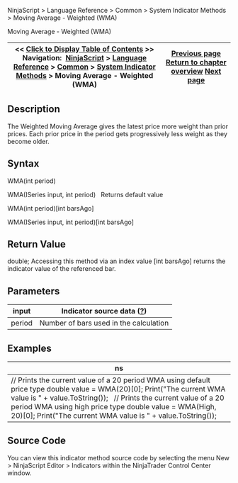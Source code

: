 ﻿
NinjaScript > Language Reference > Common > System Indicator Methods > Moving Average - Weighted (WMA)

Moving Average - Weighted (WMA)

| << [Click to Display Table of Contents](moving_average_-_weighted_wma.md) >> **Navigation:**     [NinjaScript](ninjascript.md) > [Language Reference](language_reference_wip.md) > [Common](common.md) > [System Indicator Methods](indicators.md) > Moving Average - Weighted (WMA) | [Previous page](moving_average_-_volume_weight.md) [Return to chapter overview](indicators.md) [Next page](moving_average_-_zero_lag_expo.md) |
| --- | --- |
## Description
The Weighted Moving Average gives the latest price more weight than prior prices. Each prior price in the period gets progressively less weight as they become older.

## Syntax
WMA(int period)  

WMA(ISeries<double> input, int period)
 
Returns default value  

WMA(int period)[int barsAgo]  

WMA(ISeries<double> input, int period)[int barsAgo]

## Return Value
double; Accessing this method via an index value [int barsAgo] returns the indicator value of the referenced bar.

## Parameters

| input | Indicator source data ([?](valid_input_data_for_indicator.md)) |
| --- | --- |
| period | Number of bars used in the calculation |

## Examples

| ns |
| --- |
| // Prints the current value of a 20 period WMA using default price type double value = WMA(20)[0]; Print("The current WMA value is " + value.ToString());   // Prints the current value of a 20 period WMA using high price type double value = WMA(High, 20)[0]; Print("The current WMA value is " + value.ToString()); |

## Source Code
You can view this indicator method source code by selecting the menu New > NinjaScript Editor > Indicators within the NinjaTrader Control Center window.
